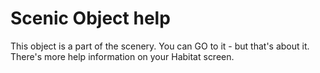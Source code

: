 # Scenic Object help

This object is a part of the scenery. You can GO to it - but that's about it. There's more help information on your Habitat screen.
